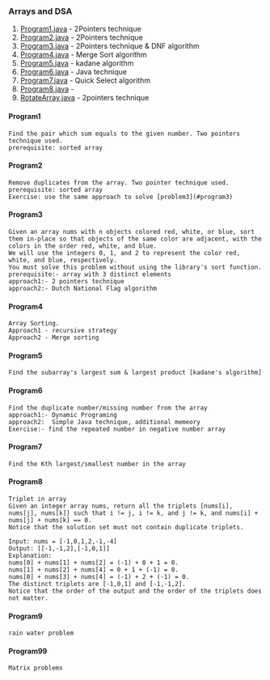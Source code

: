###  **Arrays and DSA** ###

1. [Program1.java](#Program1) - 2Pointers technique
2. [Program2.java](#Program2) - 2Pointers technique
3. [Program3.java](#program3) - 2Pointers technique & DNF algorithm
4. [Program4.java](#program4) - Merge Sort algorithm
5. [Program5.java](#program5) - kadane algorithm
6. [Program6.java](#program6) - Java technique
7. [Program7.java](#program7) - Quick Select algorithm
8. [Program8.java](#program8) - 
9. [RotateArray.java](#RotateArray) - 2pointers technique

#### Program1
    Find the pair which sum equals to the given number. Two pointers technique used. 
    prerequisite: sorted array
#### Program2
    Remove duplicates from the array. Two pointer technique used. 
    prerequisite: sorted array
    Exercise: use the same approach to solve [problem3](#program3)
#### Program3
    Given an array nums with n objects colored red, white, or blue, sort them in-place so that objects of the same color are adjacent, with the colors in the order red, white, and blue.
    We will use the integers 0, 1, and 2 to represent the color red, white, and blue, respectively.
    You must solve this problem without using the library's sort function.
    prerequisite:- array with 3 distinct elements
    approach1:- 2 pointers technique 
    approach2:- Dutch National Flag algorithm
#### Program4  
    Array Sorting. 
    Approach1 - recursive strategy
    Approach2 - Merge sorting
#### Program5
    Find the subarray's largest sum & largest product [kadane's algorithm]    
#### Program6
    Find the duplicate number/missing number from the array
    approach1:- Dynamic Programing
    approach2:  Simple Java technique, additional memeory
    Exercise:- find the repeated number in negative number array
#### Program7
    Find the Kth largest/smallest number in the array
#### Program8
    Triplet in array
    Given an integer array nums, return all the triplets [nums[i], nums[j], nums[k]] such that i != j, i != k, and j != k, and nums[i] + nums[j] + nums[k] == 0.
    Notice that the solution set must not contain duplicate triplets.

    Input: nums = [-1,0,1,2,-1,-4]
    Output: [[-1,-1,2],[-1,0,1]]
    Explanation: 
    nums[0] + nums[1] + nums[2] = (-1) + 0 + 1 = 0.
    nums[1] + nums[2] + nums[4] = 0 + 1 + (-1) = 0.
    nums[0] + nums[3] + nums[4] = (-1) + 2 + (-1) = 0.
    The distinct triplets are [-1,0,1] and [-1,-1,2].
    Notice that the order of the output and the order of the triplets does not matter.
#### Program9
    rain water problem
#### Program99
    Matrix problems



